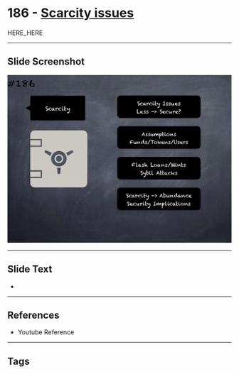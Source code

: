 # 186 - [Scarcity issues](Scarcity%20issues.md)

HERE_HERE

___
## Slide Screenshot
![0186.png](../../images/pitfalls_and_best_practices201/186.png)
___
## Slide Text
- 
___
## References
- Youtube Reference
___
## Tags